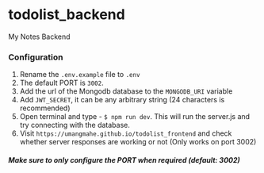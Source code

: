 # todolist_backend
My Notes Backend

### Configuration

1) Rename the `.env.example` file to `.env`
2) The default PORT is `3002`.
3) Add the url of the Mongodb database to the `MONGODB_URI` variable
4) Add `JWT_SECRET`, it can be any arbitrary string (24 characters is recommended)
5) Open terminal and type - `$ npm run dev`. This will run the server.js and try connecting with the database.
6) Visit `https://umangmahe.github.io/todolist_frontend` and check whether server responses are working or not (Only works on port 3002)

##### Make sure to only configure the PORT when required (default: 3002)
